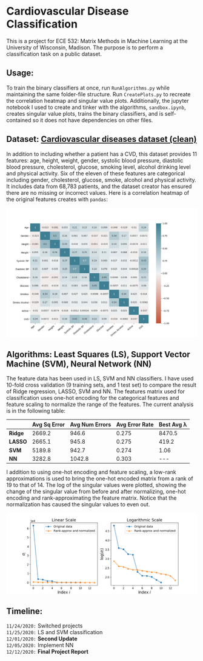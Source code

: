 # Cardiovascular Disease Classification

This is a project for ECE 532: Matrix Methods in Machine Learning at the University of Wisconsin, Madison. The purpose is to perform a classification task on a public dataset.

## Usage:

To train the binary classifiers at once, run `RunAlgorithms.py` while maintaining the same folder-file structure. Run `CreatePlots.py` to recreate the correlation heatmap and singular value plots. Additionally, the jupyter notebook I used to create and tinker with the algorithms, `sandbox.ipynb`, creates singular value plots, trains the binary classifiers, and is self-contained so it does not have dependencies on other files.

## Dataset: [Cardiovascular diseases dataset (clean)](https://www.kaggle.com/aiaiaidavid/cardio-data-dv13032020)

In addition to including whether a patient has a CVD, this dataset provides 11 features: age, height, weight, gender, systolic blood pressure, diastolic blood pressure, cholesterol, glucose, smoking level, alcohol drinking level and physical activity.  Six of the eleven of these features are categorical including gender, cholesterol, glucose, smoke, alcohol and physical activity. It includes data from 68,783 patients, and the dataset creator has ensured there are no missing or incorrect values. Here is a correlation heatmap of the original features creates with `pandas`:

<img src="https://github.com/seqwalt/ME532_project/blob/master/media/heatmap.png" alt="correlation heatmap" width="900">

## Algorithms: Least Squares (LS), Support Vector Machine (SVM), Neural Network (NN)

The feature data has been used in LS, SVM and NN classifiers. I have used 10-fold cross validation (9 training sets, and 1 test set) to compare the result of Ridge regression, LASSO, SVM and NN. The features matrix used for classification uses one-hot encoding for the categorical features and feature scaling to normalize the range of the features. The current analysis is in the following table:

|           | Avg Sq Error | Avg Num Errors | Avg Error Rate | Best Avg λ |
| --------- | ------------ | -------------- | -------------- | ---------- |
| **Ridge** |       2669.2 |          946.6 |          0.275 |    8470.5  |
| **LASSO** |       2665.1 |          945.8 |          0.275 |     419.2  |
|   **SVM** |       5189.8 |          942.7 |          0.274 |       1.06 |
|    **NN** |       3282.8 |         1042.8 |          0.303 |     ---    |

I addition to using one-hot encoding and feature scaling, a low-rank approximations is used to bring the one-hot encoded matrix from a rank of 19 to that of 14. The log of the singular values were plotted, showing the change of the singular value from before and after normalizing, one-hot encoding and rank-approximating the feature matrix. Notice that the normalization has caused the singular values to even out.

<img src="https://github.com/seqwalt/ME532_project/blob/master/media/singular_vals.png" alt="singular values" width="800">

## Timeline:
`11/24/2020:` Switched projects  
`11/25/2020:` LS and SVM classification  
`12/01/2020:` **Second Update**  
`12/05/2020:` Implement NN  
`12/12/2020:` **Final Project Report**  
